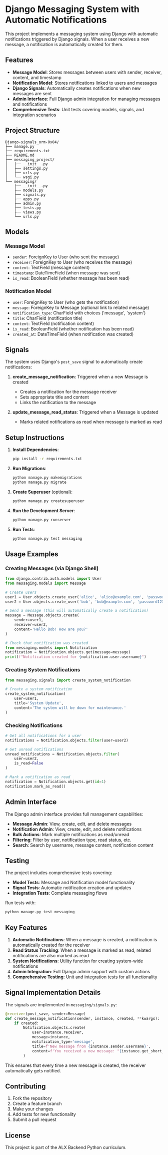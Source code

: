 # Django Messaging System with Automatic Notifications

This project implements a messaging system using Django with automatic notifications triggered by Django signals. When a user receives a new message, a notification is automatically created for them.

## Features

- **Message Model**: Stores messages between users with sender, receiver, content, and timestamp
- **Notification Model**: Stores notifications linked to users and messages
- **Django Signals**: Automatically creates notifications when new messages are sent
- **Admin Interface**: Full Django admin integration for managing messages and notifications
- **Comprehensive Tests**: Unit tests covering models, signals, and integration scenarios

## Project Structure

```
Django-signals_orm-0x04/
├── manage.py
├── requirements.txt
├── README.md
├── messaging_project/
│   ├── __init__.py
│   ├── settings.py
│   ├── urls.py
│   └── wsgi.py
└── messaging/
    ├── __init__.py
    ├── models.py
    ├── signals.py
    ├── apps.py
    ├── admin.py
    ├── tests.py
    ├── views.py
    └── urls.py
```

## Models

### Message Model
- `sender`: ForeignKey to User (who sent the message)
- `receiver`: ForeignKey to User (who receives the message)
- `content`: TextField (message content)
- `timestamp`: DateTimeField (when message was sent)
- `is_read`: BooleanField (whether message has been read)

### Notification Model
- `user`: ForeignKey to User (who gets the notification)
- `message`: ForeignKey to Message (optional link to related message)
- `notification_type`: CharField with choices ('message', 'system')
- `title`: CharField (notification title)
- `content`: TextField (notification content)
- `is_read`: BooleanField (whether notification has been read)
- `created_at`: DateTimeField (when notification was created)

## Signals

The system uses Django's `post_save` signal to automatically create notifications:

1. **create_message_notification**: Triggered when a new Message is created
   - Creates a notification for the message receiver
   - Sets appropriate title and content
   - Links the notification to the message

2. **update_message_read_status**: Triggered when a Message is updated
   - Marks related notifications as read when message is marked as read

## Setup Instructions

1. **Install Dependencies**:
   ```bash
   pip install -r requirements.txt
   ```

2. **Run Migrations**:
   ```bash
   python manage.py makemigrations
   python manage.py migrate
   ```

3. **Create Superuser** (optional):
   ```bash
   python manage.py createsuperuser
   ```

4. **Run the Development Server**:
   ```bash
   python manage.py runserver
   ```

5. **Run Tests**:
   ```bash
   python manage.py test messaging
   ```

## Usage Examples

### Creating Messages (via Django Shell)

```python
from django.contrib.auth.models import User
from messaging.models import Message

# Create users
user1 = User.objects.create_user('alice', 'alice@example.com', 'password123')
user2 = User.objects.create_user('bob', 'bob@example.com', 'password123')

# Send a message (this will automatically create a notification)
message = Message.objects.create(
    sender=user1,
    receiver=user2,
    content='Hello Bob! How are you?'
)

# Check that notification was created
from messaging.models import Notification
notification = Notification.objects.get(message=message)
print(f"Notification created for {notification.user.username}")
```

### Creating System Notifications

```python
from messaging.signals import create_system_notification

# Create a system notification
create_system_notification(
    user=user1,
    title='System Update',
    content='The system will be down for maintenance.'
)
```

### Checking Notifications

```python
# Get all notifications for a user
notifications = Notification.objects.filter(user=user2)

# Get unread notifications
unread_notifications = Notification.objects.filter(
    user=user2,
    is_read=False
)

# Mark a notification as read
notification = Notification.objects.get(id=1)
notification.mark_as_read()
```

## Admin Interface

The Django admin interface provides full management capabilities:

- **Message Admin**: View, create, edit, and delete messages
- **Notification Admin**: View, create, edit, and delete notifications
- **Bulk Actions**: Mark multiple notifications as read/unread
- **Filtering**: Filter by user, notification type, read status, etc.
- **Search**: Search by username, message content, notification content

## Testing

The project includes comprehensive tests covering:

- **Model Tests**: Message and Notification model functionality
- **Signal Tests**: Automatic notification creation and updates
- **Integration Tests**: Complete messaging flows

Run tests with:
```bash
python manage.py test messaging
```

## Key Features

1. **Automatic Notifications**: When a message is created, a notification is automatically created for the receiver
2. **Read Status Tracking**: When a message is marked as read, related notifications are also marked as read
3. **System Notifications**: Utility function for creating system-wide notifications
4. **Admin Integration**: Full Django admin support with custom actions
5. **Comprehensive Testing**: Unit and integration tests for all functionality

## Signal Implementation Details

The signals are implemented in `messaging/signals.py`:

```python
@receiver(post_save, sender=Message)
def create_message_notification(sender, instance, created, **kwargs):
    if created:
        Notification.objects.create(
            user=instance.receiver,
            message=instance,
            notification_type='message',
            title=f'New message from {instance.sender.username}',
            content=f'You received a new message: "{instance.get_short_content()}"'
        )
```

This ensures that every time a new message is created, the receiver automatically gets notified.

## Contributing

1. Fork the repository
2. Create a feature branch
3. Make your changes
4. Add tests for new functionality
5. Submit a pull request

## License

This project is part of the ALX Backend Python curriculum. 